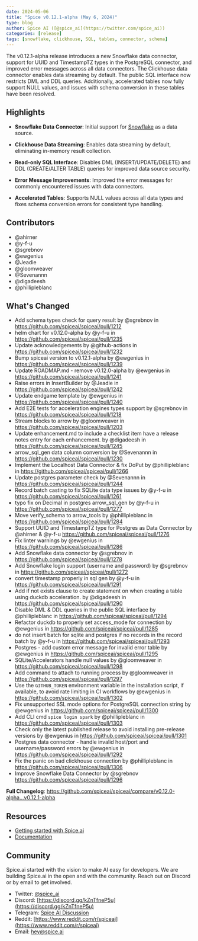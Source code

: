 ```yaml
---
date: 2024-05-06
title: "Spice v0.12.1-alpha (May 6, 2024)"
type: blog
author: Spice AI ([@spice_ai](https://twitter.com/spice_ai))
categories: [release]
tags: [snowflake, clickhouse, SQL, tables, connector, schema]
---
```


The v0.12.1-alpha release introduces a new Snowflake data connector, support for UUID and TimestampTZ types in the PostgreSQL connector, and improved error messages across all data connectors. The Clickhouse data connector enables data streaming by default. The public SQL interface now restricts DML and DDL queries. Additionally, accelerated tables now fully support NULL values, and issues with schema conversion in these tables have been resolved.

## Highlights

- **Snowflake Data Connector**: Initial support for [Snowflake](https://www.snowflake.com/) as a data source.

- **Clickhouse Data Streaming**: Enables data streaming by default, eliminating in-memory result collection.

- **Read-only SQL Interface**: Disables DML (INSERT/UPDATE/DELETE) and DDL (CREATE/ALTER TABLE) queries for improved data source security.

- **Error Message Improvements**: Improved the error messages for commonly encountered issues with data connectors.

- **Accelerated Tables**: Supports NULL values across all data types and fixes schema conversion errors for consistent type handling.

## Contributors

- @ahirner
- @y-f-u
- @sgrebnov
- @ewgenius
- @Jeadie
- @gloomweaver
- @Sevenannn
- @digadeesh
- @phillipleblanc

## What's Changed

* Add schema types check for query result by @sgrebnov in https://github.com/spiceai/spiceai/pull/1212
* helm chart for v0.12.0-alpha by @y-f-u in https://github.com/spiceai/spiceai/pull/1235
* Update acknowledgements by @github-actions in https://github.com/spiceai/spiceai/pull/1232
* Bump spiceai version to v0.12.1-alpha by @ewgenius in https://github.com/spiceai/spiceai/pull/1239
* Update ROADMAP.md - remove v0.12.0-alpha by @ewgenius in https://github.com/spiceai/spiceai/pull/1241
* Raise errors in InsertBuilder by @Jeadie in https://github.com/spiceai/spiceai/pull/1242
* Update endgame template by @ewgenius in https://github.com/spiceai/spiceai/pull/1240
* Add E2E tests for acceleration engines types support by @sgrebnov in https://github.com/spiceai/spiceai/pull/1218
* Stream blocks to arrow by @gloomweaver in https://github.com/spiceai/spiceai/pull/1203
* Update enhancement.md to include a checklist item have a release notes entry for each enhancement. by @digadeesh in https://github.com/spiceai/spiceai/pull/1245
* arrow_sql_gen data column conversion by @Sevenannn in https://github.com/spiceai/spiceai/pull/1230
* Implement the Localhost Data Connector & fix DoPut by @phillipleblanc in https://github.com/spiceai/spiceai/pull/1266
* Update postgres parameter check by @Sevenannn in https://github.com/spiceai/spiceai/pull/1244
* Record batch casting to fix SQLite data type issues by @y-f-u in https://github.com/spiceai/spiceai/pull/1261
* typo fix on Decimal in postgres arrow_sql_gen by @y-f-u in https://github.com/spiceai/spiceai/pull/1277
* Move verify_schema to arrow_tools by @phillipleblanc in https://github.com/spiceai/spiceai/pull/1284
* Support UUID and TimestampTZ type for Postgres as Data Connector by @ahirner & @y-f-u https://github.com/spiceai/spiceai/pull/1276
* Fix linter warnings by @ewgenius in https://github.com/spiceai/spiceai/pull/1286
* Add Snowflake data connector by @sgrebnov in https://github.com/spiceai/spiceai/pull/1278
* Add Snowflake login support (username and password) by @sgrebnov in https://github.com/spiceai/spiceai/pull/1272
* convert timestamp properly in sql gen by @y-f-u in https://github.com/spiceai/spiceai/pull/1291
* Add if not exists clause to create statement on when creating a table using duckdb acceleration. by @digadeesh in https://github.com/spiceai/spiceai/pull/1290
* Disable DML & DDL queries in the public SQL interface by @phillipleblanc in https://github.com/spiceai/spiceai/pull/1294
* Refactor duckdb to properly set access_mode for connection by @ewgenius in https://github.com/spiceai/spiceai/pull/1285
* do not insert batch for sqlite and postgres if no records in the record batch by @y-f-u in https://github.com/spiceai/spiceai/pull/1293
* Postgres - add custom error message for invalid error table by @ewgenius in https://github.com/spiceai/spiceai/pull/1295
* SQLite/Accelerators handle null values by @gloomweaver in https://github.com/spiceai/spiceai/pull/1298
* Add command to attach to running process by @gloomweaver in https://github.com/spiceai/spiceai/pull/1297
* Use the `GITHUB_TOKEN` environment variable in the installation script, if available, to avoid rate limiting in CI workflows by @ewgenius in https://github.com/spiceai/spiceai/pull/1302
* Fix unsupported SSL mode options for PostgreSQL connection string by @ewgenius in https://github.com/spiceai/spiceai/pull/1300
* Add CLI cmd `spice login spark` by @phillipleblanc in https://github.com/spiceai/spiceai/pull/1303
* Check only the latest published release to avoid installing pre-release versions by @ewgenius in https://github.com/spiceai/spiceai/pull/1301
* Postgres data connector - handle invalid host/port and username/password errors by @ewgenius in https://github.com/spiceai/spiceai/pull/1292
* Fix the panic on bad clickhouse connection by @phillipleblanc in https://github.com/spiceai/spiceai/pull/1306
* Improve Snowflake Data Connector by @sgrebnov https://github.com/spiceai/spiceai/pull/1296

**Full Changelog**: https://github.com/spiceai/spiceai/compare/v0.12.0-alpha...v0.12.1-alpha

## Resources

- [Getting started with Spice.ai](https://docs.spiceai.org/getting-started/)
- [Documentation](https://docs.spiceai.org/)

## Community

Spice.ai started with the vision to make AI easy for developers. We are building Spice.ai in the open and with the community. Reach out on Discord or by email to get involved.

- Twitter: [@spice_ai](https://twitter.com/spice_ai)
- Discord: [https://discord.gg/kZnTfneP5u](https://discord.gg/kZnTfneP5u)
- Telegram: [Spice AI Discussion](https://t.me/spiceaichat)
- Reddit: [https://www.reddit.com/r/spiceai](https://www.reddit.com/r/spiceai)
- Email: [hey@spice.ai](mailto:hey@spice.ai)
